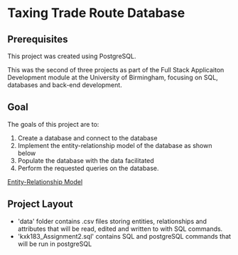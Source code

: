 # Taxing Trade Route Database
## Prerequisites ##
This project was created using PostgreSQL.

This was the second of three projects as part of the Full Stack Applicaiton Development module at the University of Birmingham, focusing on SQL, databases and back-end development.

## Goal ##
The goals of this project are to:
1. Create a database and connect to the database
2. Implement the entity-relationship model of the database as shown below
3. Populate the database with the data facilitated
4. Perform the requested queries on the database.

[Entity-Relationship Model](https://github.com/khilankamlesh/Taxing-Trade-Route-Database/blob/ef6d695e0223f801ff603d4ae2f6430c37c1a422/ER-model.png)

## Project Layout ##
* 'data' folder contains .csv files storing entities, relationships and attributes that will be read, edited and written to with SQL commands.
* 'kxk183_Assignment2.sql' contains SQL and postgreSQL commands that will be run in postgreSQL
